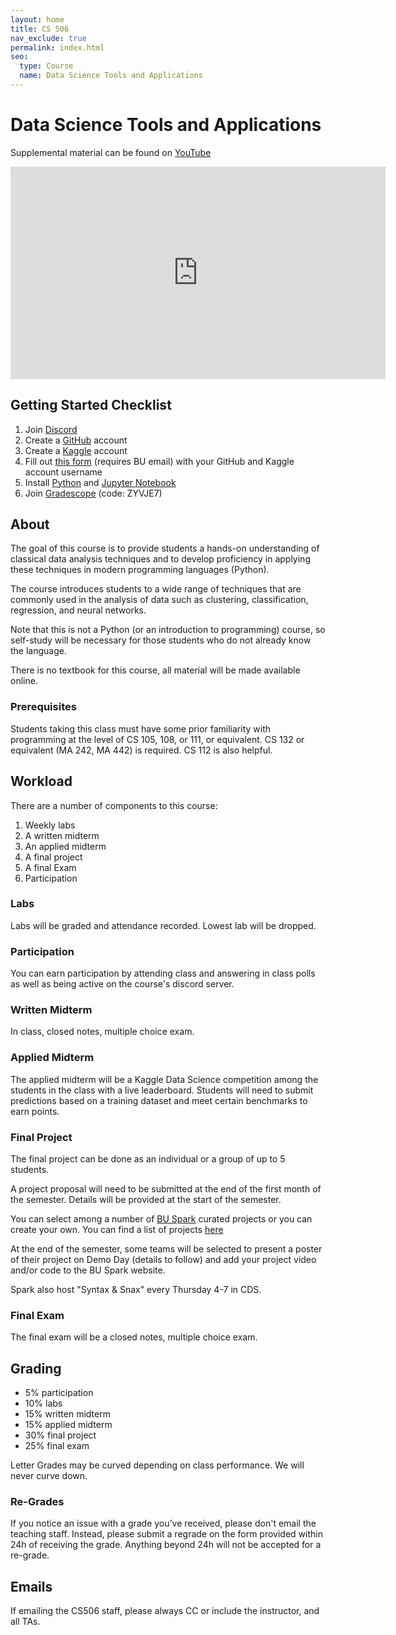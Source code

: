 ```yaml
---
layout: home
title: CS 506
nav_exclude: true
permalink: index.html
seo:
  type: Course
  name: Data Science Tools and Applications
---
```


# Data Science Tools and Applications

Supplemental material can be found on [YouTube](https://youtube.com/@howithinkabout?feature=shared)

<iframe width="600" height="340" src="https://www.youtube.com/embed/cQW_DV2nr-s?si=XM1x_0rAcMv15qTU" title="YouTube video player" frameborder="0" allow="accelerometer; autoplay; clipboard-write; encrypted-media; gyroscope; picture-in-picture; web-share" referrerpolicy="strict-origin-when-cross-origin" allowfullscreen></iframe>

## Getting Started Checklist

1. Join [Discord](https://discord.gg/8MmWm8e5)
2. Create a [GitHub](https://github.com/) account
3. Create a [Kaggle](https://www.kaggle.com/) account
4. Fill out [this form](https://forms.gle/YitWBVWeegjZzTJy9) (requires BU email) with your GitHub and Kaggle account username
5. Install [Python](https://www.python.org/about/gettingstarted/) and [Jupyter Notebook](https://jupyter.org/install)
6. Join [Gradescope](https://www.gradescope.com/courses/1114343) (code: ZYVJE7)

## About

The goal of this course is to provide students a hands-on understanding of classical data analysis techniques and to develop proficiency in applying these techniques in modern programming languages (Python).

The course introduces students to a wide range of techniques that are commonly used in the analysis of data such as clustering, classification, regression, and neural networks.

Note that this is not a Python (or an introduction to programming) course, so self-study will be necessary for those students who do not already know the language.

There is no textbook for this course, all material will be made available online.

### Prerequisites

Students taking this class must have some prior familiarity with programming at the level of CS 105, 108, or 111, or equivalent. CS 132 or equivalent (MA 242, MA 442) is required. CS 112 is also helpful.

## Workload

There are a number of components to this course:

1. Weekly labs
2. A written midterm
3. An applied midterm
4. A final project
5. A final Exam
6. Participation

### Labs

Labs will be graded and attendance recorded. Lowest lab will be dropped.

### Participation

You can earn participation by attending class and answering in class polls as well as being active on the course's discord server.

### Written Midterm

In class, closed notes, multiple choice exam.

### Applied Midterm

The applied midterm will be a Kaggle Data Science competition among the students in the class with a live leaderboard. Students will need to submit predictions based on a training dataset and meet certain benchmarks to earn points.

### Final Project

The final project can be done as an individual or a group of up to 5 students.

A project proposal will need to be submitted at the end of the first month of the semester. Details will be provided at the start of the semester.

You can select among a number of [BU Spark](https://www.bu.edu/spark/) curated projects or you can create your own. You can find a list of projects [here](https://docs.google.com/document/d/1-a7IIj5K5v1mcdvi0_cUSYJpfFmZ9QJmsYikYGl3bJ4/edit?usp=sharing)

At the end of the semester, some teams will be selected to present a poster of their project on Demo Day (details to follow) and add your project video and/or code to the BU Spark website.

Spark also host "Syntax & Snax" every Thursday 4-7 in CDS.

### Final Exam

The final exam will be a closed notes, multiple choice exam.

## Grading

- 5% participation
- 10% labs
- 15% written midterm
- 15% applied midterm
- 30% final project
- 25% final exam

Letter Grades may be curved depending on class performance. We will never curve down.

### Re-Grades

If you notice an issue with a grade you’ve received, please don't email the teaching staff. Instead, please submit a regrade on the form provided within 24h of receiving the grade. Anything beyond 24h will not be accepted for a re-grade.

## Emails

If emailing the CS506 staff, please always CC or include the instructor, and all TAs.
